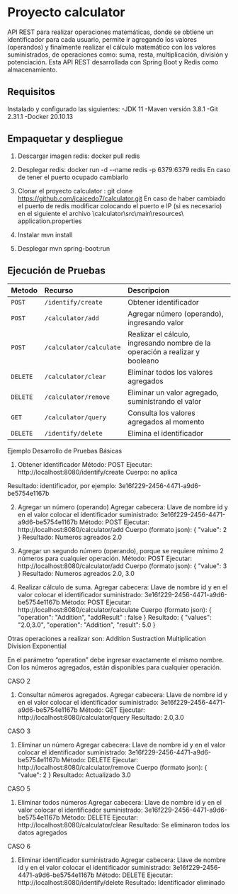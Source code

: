# Proyecto calculator
API REST para realizar operaciones matemáticas, donde se obtiene un identificador para cada usuario, 
permite ir agregando los valores (operandos)  y finalmente realizar el cálculo matemático con los valores suministrados, 
de operaciones como: suma, resta, multiplicación, división y potenciación. 
Esta API REST desarrollada con Spring Boot y Redis como almacenamiento.

## Requisitos
Instalado y configurado las siguientes:
-JDK 11
-Maven versión 3.8.1
-Git 2.31.1
-Docker 20.10.13

## Empaquetar y despliegue
1. Descargar imagen redis:
docker pull redis

2. Desplegar redis:
docker run -d --name redis -p 6379:6379 redis
En caso de tener el puerto ocupado cambiarlo

3. Clonar el proyecto calculator :
git clone https://github.com/jcaicedo7/calculator.git
En caso de haber cambiado el puerto de redis modificar colocando el puerto e IP (si es necesario) en el siguiente el archivo
\calculator\src\main\resources\ application.properties

4. Instalar 
mvn install

5. Desplegar
mvn spring-boot:run

## Ejecución de Pruebas

| Metodo            | Recurso           | Descripcion                                                                                 |
|:------------------|:------------------|:----------------------------------------------------------------------------------------------|
| `POST`			| `/identify/create`		| Obtener identificador													|
| `POST`			| `/calculator/add`			| Agregar número (operando), ingresando valor				|
| `POST`			| `/calculator/calculate`	| Realizar el cálculo, ingresando nombre de la operación a realizar y booleano 													|
| `DELETE`			| `/calculator/clear`		| Eliminar todos los valores agregados	|
| `DELETE`			| `/calculator/remove`		| Eliminar un valor agregado, suministrando el valor	|
| `GET`				| `/calculator/query`		| Consulta los valores agregados al momento	|
| `DELETE`			| `/identify/delete`		| Elimina el identificador	|

Ejemplo Desarrollo de Pruebas Básicas

1. Obtener identificador
Método: POST
Ejecutar: http://localhost:8080/identify/create
Cuerpo: no aplica

Resultado: identificador, por ejemplo: 3e16f229-2456-4471-a9d6-be5754e1167b

2. Agregar un número (operando)
Agregar cabecera: Llave de nombre id y en el valor colocar el identificador suministrado: 3e16f229-2456-4471-a9d6-be5754e1167b
Método: POST
Ejecutar: http://localhost:8080/calculator/add
Cuerpo (formato json):
{
    "value": 2
}
Resultado: Numeros agreados 2.0

3. Agregar un segundo número (operando), porque se requiere mínimo 2 números para cualquier operación.
Método: POST
Ejecutar: http://localhost:8080/calculator/add
Cuerpo (formato json):
{
    "value": 3
}
Resultado: Numeros agreados 2.0, 3.0

4. Realizar cálculo de suma.
Agregar cabecera: Llave de nombre id y en el valor colocar el identificador suministrado: 3e16f229-2456-4471-a9d6-be5754e1167b
Método: POST
Ejecutar: http://localhost:8080/calculator/calculate
Cuerpo (formato json):
{
    "operation": "Addition",
    "addResult" : false
}
Resultado: 
{
    "values": "2.0,3.0",
    "operation": "Addition",
    "result": 5.0
}

Otras operaciones a realizar son:
Addition
Sustraction
Multiplication
Division
Exponential

En el parámetro “operation” debe ingresar exactamente el mismo nombre.
Con los números agregados, están disponibles para cualquier operación.

CASO 2
1. Consultar números agregados.
Agregar cabecera: Llave de nombre id y en el valor colocar el identificador suministrado: 3e16f229-2456-4471-a9d6-be5754e1167b
Método: GET
Ejecutar: http://localhost:8080/calculator/query
Resultado: 2.0,3.0

CASO 3
1. Eliminar un número
Agregar cabecera: Llave de nombre id y en el valor colocar el identificador suministrado: 3e16f229-2456-4471-a9d6-be5754e1167b
Método: DELETE
Ejecutar: http://localhost:8080/calculator/remove 
Cuerpo (formato json):
{
    "value":  2
}
Resultado: Actualizado 3.0

CASO 5
1. Eliminar todos números
Agregar cabecera: Llave de nombre id y en el valor colocar el identificador suministrado: 3e16f229-2456-4471-a9d6-be5754e1167b
Método: DELETE
Ejecutar: http://localhost:8080/calculator/clear
Resultado: Se eliminaron todos los datos agregados

CASO 6
1. Eliminar identificador suministrado
Agregar cabecera: Llave de nombre id y en el valor colocar el identificador suministrado: 3e16f229-2456-4471-a9d6-be5754e1167b
Método: DELETE
Ejecutar: http://localhost:8080/identify/delete
Resultado: Identificador eliminado





